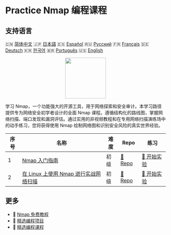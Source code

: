 # Practice Nmap 编程课程

## 支持语言

🇨🇳 [简体中文](README_zh.md) 🇯🇵 [日本語](README_ja.md) 🇪🇸 [Español](README_es.md) 🇷🇺 [Русский](README_ru.md) 🇫🇷 [Français](README_fr.md) 🇩🇪 [Deutsch](README_de.md) 🇰🇷 [한국어](README_ko.md) 🇧🇷 [Português](README_pt.md) 🇺🇸 [English](README.md) 

<div align="center">
<img width="128px" src="https://file.labex.io/path/pPoL1KPkCT9I.png">
</div>

学习 Nmap，一个功能强大的开源工具，用于网络探索和安全审计。本学习路径提供专为网络安全初学者设计的全面 Nmap 课程。遵循结构化的路线图，掌握网络扫描、端口发现和漏洞评估。通过实用的非视频教程和在专用网络扫描演练场中的动手练习，您将获得使用 Nmap 绘制网络图和识别安全风险的真实世界经验。

|   序号 | 名称                                                                                                              | 难度   | Repo                                                                                  | 练习                                                                                    |
|--------|-------------------------------------------------------------------------------------------------------------------|--------|---------------------------------------------------------------------------------------|-----------------------------------------------------------------------------------------|
|      1 | [Nmap 入门指南](https://labex.io/zh/courses/nmap-for-beginners)                                                   | 初级   | [🔗 Repo](https://github.com/labex-labs/nmap-for-beginners)                           | [🚀 开始实验](https://labex.io/zh/courses/nmap-for-beginners)                           |
|      2 | [在 Linux 上使用 Nmap 进行实战网络扫描](https://labex.io/zh/courses/hands-on-network-scanning-with-nmap-on-linux) | 初级   | [🔗 Repo](https://github.com/labex-labs/hands-on-network-scanning-with-nmap-on-linux) | [🚀 开始实验](https://labex.io/zh/courses/hands-on-network-scanning-with-nmap-on-linux) |

## 更多

- 🔗 [Nmap 免费教程](https://github.com/labex-labs/nmap-free-tutorials)
- 🔗 [精选编程项目](https://github.com/labex-labs/awesome-programming-projects)
- 🔗 [精选编程课程](https://github.com/labex-labs/awesome-programming-courses)

